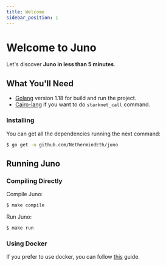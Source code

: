 ```yaml
---
title: Welcome
sidebar_position: 1
---
```


# Welcome to Juno

Let's discover **Juno in less than 5 minutes**.

## What You'll Need

- [Golang](https://go.dev/doc/install) version 1.18 for build and run the project.
- [Cairo-lang](https://www.cairo-lang.org/docs/quickstart.html) if you want to do `starknet_call` command.

### Installing

You can get all the dependencies running the next command:

```bash
$ go get -u github.com/NethermindEth/juno 
```

## Running Juno

### Compiling Directly

Compile Juno:

```bash
$ make compile
```

Run Juno:

```bash
$ make run
```

### Using Docker

If you prefer to use docker, you can follow [this](./running/docker.mdx) guide.
